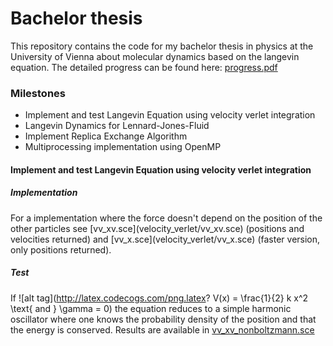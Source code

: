 # Bachelor thesis

This repository contains the code for my bachelor thesis in physics at the University of Vienna about molecular dynamics based on the langevin equation. The detailed progress can be found here: [progress.pdf](progress.pdf)

<h3>Milestones</h3>

<ul>
<li>Implement and test Langevin Equation using velocity verlet integration</li>
<li>Langevin Dynamics for Lennard-Jones-Fluid</li>
<li>Implement Replica Exchange Algorithm </li>
<li>Multiprocessing implementation using OpenMP</li>
</ul>

<h4>Implement and test Langevin Equation using velocity verlet integration</h4>

<h5>Implementation</h5>
For a implementation where the force doesn't depend on the position of the other particles see [vv_xv.sce](velocity_verlet/vv_xv.sce) (positions and velocities returned) and [vv_x.sce](velocity_verlet/vv_x.sce) (faster version, only positions returned).

<h5>Test</h5>

If ![alt tag](http://latex.codecogs.com/png.latex? V(x) = \\frac{1}{2} k x^2 \\text{ and } \\gamma = 0) the equation reduces to a simple harmonic oscillator where one knows the probability density of the position and that the energy is conserved. Results are available in [vv_xv_nonboltzmann.sce](velocity_verlet/vv_xv_nonboltzmann.sce)
